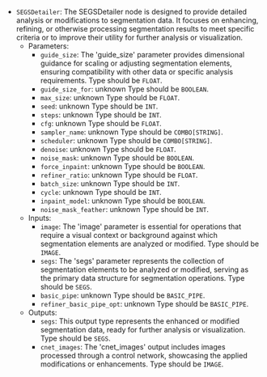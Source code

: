 - `SEGSDetailer`: The SEGSDetailer node is designed to provide detailed analysis or modifications to segmentation data. It focuses on enhancing, refining, or otherwise processing segmentation results to meet specific criteria or to improve their utility for further analysis or visualization.
    - Parameters:
        - `guide_size`: The 'guide_size' parameter provides dimensional guidance for scaling or adjusting segmentation elements, ensuring compatibility with other data or specific analysis requirements. Type should be `FLOAT`.
        - `guide_size_for`: unknown Type should be `BOOLEAN`.
        - `max_size`: unknown Type should be `FLOAT`.
        - `seed`: unknown Type should be `INT`.
        - `steps`: unknown Type should be `INT`.
        - `cfg`: unknown Type should be `FLOAT`.
        - `sampler_name`: unknown Type should be `COMBO[STRING]`.
        - `scheduler`: unknown Type should be `COMBO[STRING]`.
        - `denoise`: unknown Type should be `FLOAT`.
        - `noise_mask`: unknown Type should be `BOOLEAN`.
        - `force_inpaint`: unknown Type should be `BOOLEAN`.
        - `refiner_ratio`: unknown Type should be `FLOAT`.
        - `batch_size`: unknown Type should be `INT`.
        - `cycle`: unknown Type should be `INT`.
        - `inpaint_model`: unknown Type should be `BOOLEAN`.
        - `noise_mask_feather`: unknown Type should be `INT`.
    - Inputs:
        - `image`: The 'image' parameter is essential for operations that require a visual context or background against which segmentation elements are analyzed or modified. Type should be `IMAGE`.
        - `segs`: The 'segs' parameter represents the collection of segmentation elements to be analyzed or modified, serving as the primary data structure for segmentation operations. Type should be `SEGS`.
        - `basic_pipe`: unknown Type should be `BASIC_PIPE`.
        - `refiner_basic_pipe_opt`: unknown Type should be `BASIC_PIPE`.
    - Outputs:
        - `segs`: This output type represents the enhanced or modified segmentation data, ready for further analysis or visualization. Type should be `SEGS`.
        - `cnet_images`: The 'cnet_images' output includes images processed through a control network, showcasing the applied modifications or enhancements. Type should be `IMAGE`.
